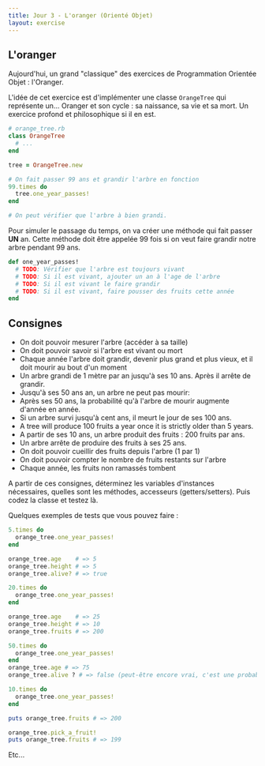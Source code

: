 ```yaml
---
title: Jour 3 - L'oranger (Orienté Objet)
layout: exercise
---
```


## L'oranger

Aujourd'hui, un grand "classique" des exercices de Programmation Orientée Objet : l'Oranger.

L'idée de cet exercice est d'implémenter une classe `OrangeTree` qui représente un... Oranger et son cycle : sa naissance, sa vie et sa mort. Un exercice profond et philosophique si il en est.

```ruby
# orange_tree.rb
class OrangeTree
  # ...
end

tree = OrangeTree.new

# On fait passer 99 ans et grandir l'arbre en fonction
99.times do 
  tree.one_year_passes!
end

# On peut vérifier que l'arbre à bien grandi.
```

Pour simuler le passage du temps, on va créer une méthode qui fait passer **UN** an. Cette méthode doit être appelée 99 fois si on veut faire grandir notre arbre pendant 99 ans.

```ruby
def one_year_passes!
  # TODO: Vérifier que l'arbre est toujours vivant
  # TODO: Si il est vivant, ajouter un an à l'age de l'arbre
  # TODO: Si il est vivant le faire grandir
  # TODO: Si il est vivant, faire pousser des fruits cette année
end
```

## Consignes

- On doit pouvoir mesurer l'arbre (accéder à sa taille)
- On doit pouvoir savoir si l'arbre est vivant ou mort 
- Chaque année l'arbre doit grandir, devenir plus grand et plus vieux, et il doit mourir au bout d'un moment
- Un arbre grandi de 1 mètre par an jusqu'à ses 10 ans. Après il arrête de grandir.
- Jusqu'à ses 50 ans an, un arbre ne peut pas mourir:
- Après ses 50 ans, la probabilité qu'à l'arbre de mourir augmente d'année en année. 
- Si un arbre survi jusqu'à cent ans, il meurt le jour de ses 100 ans.
- A tree will produce 100 fruits a year once it is strictly older than 5 years.
- A partir de ses 10 ans, un arbre produit des fruits : 200 fruits par ans.
- Un arbre arrête de produire des fruits à ses 25 ans.
- On doit pouvoir cueillir des fruits depuis l'arbre (1 par 1)
- On doit pouvoir compter le nombre de fruits restants sur l'arbre 
- Chaque année, les fruits non ramassés tombent

A partir de ces consignes, déterminez les variables d'instances nécessaires, quelles sont les méthodes, accesseurs (getters/setters).
Puis codez la classe et testez là.

Quelques exemples de tests que vous pouvez faire :

```ruby
5.times do 
  orange_tree.one_year_passes!
end

orange_tree.age    # => 5
orange_tree.height # => 5
orange_tree.alive? # => true

20.times do 
  orange_tree.one_year_passes!
end

orange_tree.age    # => 25
orange_tree.height # => 10
orange_tree.fruits # => 200

50.times do 
  orange_tree.one_year_passes!
end
orange_tree.age # => 75
orange_tree.alive ? # => false (peut-être encore vrai, c'est une probabilité)
```

```ruby
10.times do
  orange_tree.one_year_passes!
end

puts orange_tree.fruits # => 200

orange_tree.pick_a_fruit!
puts orange_tree.fruits # => 199
```

Etc...
